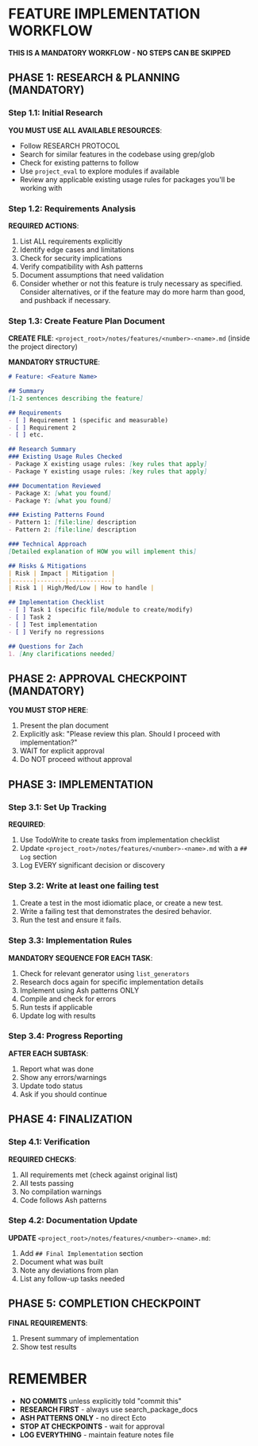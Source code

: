 # FEATURE IMPLEMENTATION WORKFLOW

**THIS IS A MANDATORY WORKFLOW - NO STEPS CAN BE SKIPPED**

## PHASE 1: RESEARCH & PLANNING (MANDATORY)

### Step 1.1: Initial Research
**YOU MUST USE ALL AVAILABLE RESOURCES**:
- Follow RESEARCH PROTOCOL
- Search for similar features in the codebase using grep/glob
- Check for existing patterns to follow
- Use `project_eval` to explore modules if available
- Review any applicable existing usage rules for packages you'll be working with

### Step 1.2: Requirements Analysis
**REQUIRED ACTIONS**:
1. List ALL requirements explicitly
2. Identify edge cases and limitations
3. Check for security implications
4. Verify compatibility with Ash patterns
5. Document assumptions that need validation
6. Consider whether or not this feature is truly necessary as specified. Consider alternatives, or if the feature may do more harm than good, and pushback if necessary.

### Step 1.3: Create Feature Plan Document
**CREATE FILE**: `<project_root>/notes/features/<number>-<name>.md` (inside the project directory)

**MANDATORY STRUCTURE**:
```markdown
# Feature: <Feature Name>

## Summary
[1-2 sentences describing the feature]

## Requirements
- [ ] Requirement 1 (specific and measurable)
- [ ] Requirement 2
- [ ] etc.

## Research Summary
### Existing Usage Rules Checked
- Package X existing usage rules: [key rules that apply]
- Package Y existing usage rules: [key rules that apply]

### Documentation Reviewed
- Package X: [what you found]
- Package Y: [what you found]

### Existing Patterns Found
- Pattern 1: [file:line] description
- Pattern 2: [file:line] description

### Technical Approach
[Detailed explanation of HOW you will implement this]

## Risks & Mitigations
| Risk | Impact | Mitigation |
|------|--------|------------|
| Risk 1 | High/Med/Low | How to handle |

## Implementation Checklist
- [ ] Task 1 (specific file/module to create/modify)
- [ ] Task 2
- [ ] Test implementation
- [ ] Verify no regressions

## Questions for Zach
1. [Any clarifications needed]
```

## PHASE 2: APPROVAL CHECKPOINT (MANDATORY)

**YOU MUST STOP HERE**:
1. Present the plan document
2. Explicitly ask: "Please review this plan. Should I proceed with implementation?"
3. WAIT for explicit approval
4. Do NOT proceed without approval

## PHASE 3: IMPLEMENTATION

### Step 3.1: Set Up Tracking
**REQUIRED**:
1. Use TodoWrite to create tasks from implementation checklist
2. Update `<project_root>/notes/features/<number>-<name>.md` with a `## Log` section
3. Log EVERY significant decision or discovery

### Step 3.2: Write at least one failing test
1. Create a test in the most idiomatic place, or create a new test.
2. Write a failing test that demonstrates the desired behavior.
3. Run the test and ensure it fails.

### Step 3.3: Implementation Rules
**MANDATORY SEQUENCE FOR EACH TASK**:
1. Check for relevant generator using `list_generators`
2. Research docs again for specific implementation details
3. Implement using Ash patterns ONLY
4. Compile and check for errors
5. Run tests if applicable
6. Update log with results

### Step 3.4: Progress Reporting
**AFTER EACH SUBTASK**:
1. Report what was done
2. Show any errors/warnings
3. Update todo status
4. Ask if you should continue

## PHASE 4: FINALIZATION

### Step 4.1: Verification
**REQUIRED CHECKS**:
1. All requirements met (check against original list)
2. All tests passing
3. No compilation warnings
4. Code follows Ash patterns

### Step 4.2: Documentation Update
**UPDATE** `<project_root>/notes/features/<number>-<name>.md`:
1. Add `## Final Implementation` section
2. Document what was built
3. Note any deviations from plan
4. List any follow-up tasks needed

## PHASE 5: COMPLETION CHECKPOINT

**FINAL REQUIREMENTS**:
1. Present summary of implementation
2. Show test results

# REMEMBER

- **NO COMMITS** unless explicitly told "commit this"
- **RESEARCH FIRST** - always use search_package_docs
- **ASH PATTERNS ONLY** - no direct Ecto
- **STOP AT CHECKPOINTS** - wait for approval
- **LOG EVERYTHING** - maintain feature notes file
